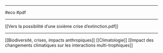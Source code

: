 ___
#eco #pdf 
___
[[Vers la possibilité d’une sixième crise d’extinction.pdf]]


















____
[[Biodiversité, crises, impacts anthropiques]]
[[Climatologie]]
[[Impact des changements climatiques sur les interactions multi-trophiques]]